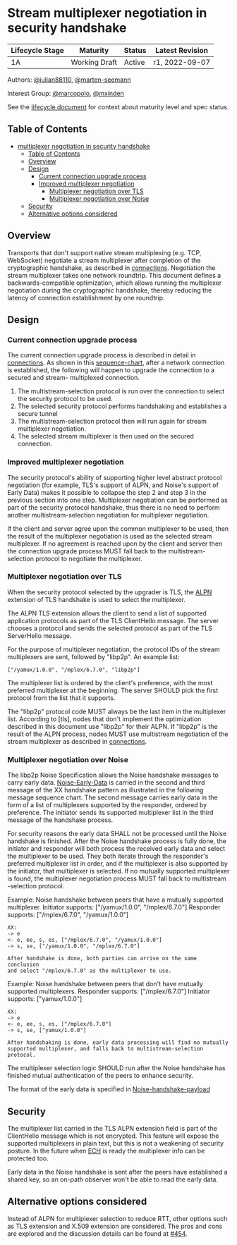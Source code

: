 # Stream multiplexer negotiation in security handshake


| Lifecycle Stage | Maturity      | Status | Latest Revision |
|-----------------|---------------|--------|-----------------|
| 1A              | Working Draft | Active | r1, 2022-09-07  |

Authors: [@julian88110], [@marten-seemann]

Interest Group: [@marcopolo], [@mxinden]

[@marten-seemann]: https://github.com/marten-seemann
[@marcopolo]: https://github.com/marcopolo
[@mxinden]: https://github.com/mxinden
[@julian88110]: https://github.com/julian88110

See the [lifecycle document][lifecycle-spec] for context about maturity level
and spec status.

[lifecycle-spec]: https://github.com/libp2p/specs/blob/master/00-framework-01-spec-lifecycle.md

## Table of Contents

- [multiplexer negotiation in security handshake](#multiplexer-negotiation-in-security-handshake)
    - [Table of Contents](#table-of-contents)
    - [Overview](#overview)
    - [Design](#design)
        - [Current connection upgrade process](#current-connection-upgrade-process)
        - [Improved multiplexer negotiation](#improved-multiplexer-negotiation)
            - [Multiplexer negotiation over TLS](#multiplexer-negotiation-over-tls)
            - [Multiplexer negotiation over Noise](#multiplexer-negotiation-over-noise)
    - [Security](#security)
    - [Alternative options considered](#alternative-options-considered)

## Overview

Transports that don't support native stream multiplexing (e.g. TCP, WebSocket) negotiate
a stream multiplexer after completion of the cryptographic handshake, as described in [connections]. 
Negotiation the stream multiplexer takes one network roundtrip.
This document defines a backwards-compatible optimization, which allows running the
multiplexer negotiation during the cryptographic handshake, thereby reducing the latency of
connection establishment by one roundtrip.


## Design

### Current connection upgrade process

The current connection upgrade process is described in detail in [connections].
As shown in this [sequence-chart], after a network connection is established,
the following will happen to upgrade the connection to a secured and stream-
multiplexed connection.

1. The multistream-selection protocol is run over the connection to select the
security protocol to be used.
2. The selected security protocol performs handshaking and establishes a secure
tunnel
3. The multistream-selection protocol then will run again for stream multiplexer
negotiation.
4. The selected stream multiplexer is then used on the secured connection.

### Improved multiplexer negotiation 

The security protocol's ability of supporting higher level abstract protocol
negotiation (for example, TLS's support of ALPN, and Noise's support of Early
Data) makes it possible to collapse the step 2 and step 3 in the previous
section into one step. Multiplexer negotiation can be performed as part of the
security protocol handshake, thus there is no need to perform another
multistream-selection negotiation for multiplexer negotiation.

If the client and server agree upon the common multiplexer to be used, then the
result of the multiplexer negotiation is used as the selected stream
multiplexer. If no agreement is reached upon by the client and server then the
connection upgrade process MUST fall back to the multistream-selection protocol
to negotiate the multiplexer.

### Multiplexer negotiation over TLS

When the security protocol selected by the upgrader is TLS, the [ALPN]
extension of TLS handshake is used to select the multiplexer.

The ALPN TLS extension allows the client to send a list of supported application
protocols as part of the TLS ClientHello message.  The server chooses
a protocol and sends the selected protocol as part of the TLS
ServerHello message.

For the purpose of multiplexer negotiation, the protocol IDs of the stream 
multiplexers are sent, followed by "libp2p".
    An example list:

    ["/yamux/1.0.0", "/mplex/6.7.0", "libp2p"]

The multiplexer list is ordered by the client's preference, with the most preferred
multiplexer at the beginning. The server SHOULD pick the first protocol from the
list that it supports.

The "libp2p" protocol code MUST always be the last item in the multiplexer list.
According to [tls], nodes that don't implement the optimization described in this document
use "libp2p" for their ALPN. If "libp2p" is the result of the ALPN process, nodes MUST use
multistream negotiation of the stream multiplexer as described in [connections].

### Multiplexer negotiation over Noise

The libp2p Noise Specification allows the Noise handshake messages to carry
early data. [Noise-Early-Data] is carried in the second and third message of
the XX handshake pattern as illustrated in the following message sequence chart.
The second message carries early data in the form of a list of multiplexers
supported by the responder, ordered by preference. The initiator sends its
supported multiplexer list in the third message of the handshake process.

For security reasons the early data SHALL not be processed until the Noise
handshake is finished. After the Noise handshake process is fully done, the
initiator and responder will both process the received early data and select the
multiplexer to be used. They both iterate through the responder's preferred
multiplexer list in order, and if the multiplexer is also supported by the
initiator, that multiplexer is selected. If no mutually supported multiplexer is
found, the multiplexer negotiation process MUST fall back to multistream
-selection protocol.

Example: Noise handshake between peers that have a mutually supported
multiplexer.
    Initiator supports: ["/yamux/1.0.0", "/mplex/6.7.0"]
    Responder supports: ["/mplex/6.7.0", "/yamux/1.0.0"]

    XX:
    -> e
    <- e, ee, s, es, ["/mplex/6.7.0", "/yamux/1.0.0"] 
    -> s, se, ["/yamux/1.0.0", "/mplex/6.7.0"] 

    After handshake is done, both parties can arrive on the same conclusion
    and select "/mplex/6.7.0" as the multiplexer to use.

Example: Noise handshake between peers that don't have mutually supported
multiplexers.
    Responder supports: ["/mplex/6.7.0"]
    Initiator supports: ["yamux/1.0.0"]

    XX:
    -> e
    <- e, ee, s, es, ["/mplex/6.7.0"]
    -> s, se, ["yamux/1.0.0"]
    
    After handshaking is done, early data processing will find no mutually
    supported multiplexer, and falls back to multistream-selection protocol.

The multiplexer selection logic SHOULD run after the Noise handshake has
finished mutual authentication of the peers to enhance security.

The format of the early data is specified in [Noise-handshake-payload]


## Security

The multiplexer list carried in the TLS ALPN extension field is part of the
ClientHello message which is not encrypted. This feature will expose the
supported multiplexers in plain text, but this is not a weakening of security
posture. In the future when [ECH] is ready the multiplexer info can be protected
too.

Early data in the Noise handshake is sent after the peers have established a
shared key, so an on-path observer won't be able to read the early data.


## Alternative options considered

Instead of ALPN for multiplexer selection to reduce RTT, other options such as
TLS extension and X.509 extension are considered. The pros and cons are explored
and the discussion details can be found at [#454].



[#426]: https://github.com/libp2p/specs/issues/426
[connections]: https://github.com/libp2p/specs/tree/master/connections
[sequence-chart]: https://github.com/libp2p/specs/tree/master/connections#upgrading-connections
[ALPN]: https://datatracker.ietf.org/doc/html/rfc7301
[Noise-Early-Data]: https://github.com/libp2p/specs/tree/master/noise#the-libp2p-handshake-payload
[ECH]: https://datatracker.ietf.org/doc/draft-ietf-tls-esni/
[handshake-payload]: https://github.com/libp2p/specs/tree/master/noise#the-libp2p-handshake-payload
[#454]: https://github.com/libp2p/specs/issues/454
[Noise-handshake-payload]: https://github.com/libp2p/specs/blob/b0818fa956f9940a7cdee18198e0daf1645d8276/noise/README.md#libp2p-data-in-handshake-messages

